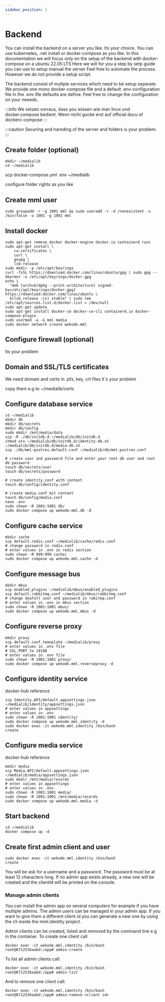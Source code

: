 ```yaml
---
sidebar_position: 1
---
```


# Backend

You can install the backend on a server you like. Its your choice. You can use kubernetes, .net install or docker-compose as you like.
In this documentation we will focus only on the setup of the backend with docker-compose on a ubuntu 22.05 LTS
Here we will for you a step by setp guide you can use to setup manual the server
Feel free to automate the process. However we do not provide a setup script.

The backend consist of multple services which need to be setup seperate. We provide one mono docker-compose file and a default .env-configuration file
In the .env ifle defaults are define. Feel free to change the configuration on your neeeds.

:::info
We setzen vorraus, dass you wissen wie man linux und docker.compose bedient. Wenn nicht gucke erst auf official docu of dockerc-compose
:::

:::caution
Securing and hareding of the server and folders is your problem.
:::

## Create folder (optional)

```
mkdir ~/medialib
cd ~/medialib
```

scp docker-compose.yml .env ~/medialib

configure folder rights as you like

## Create mml user

```
sudo groupadd -r -g 1001 mml && sudo useradd -r -d /nonexistent -s /bin/false -u 1001 -g 1001 mml
```

## Install docker

```
sudo apt-get remove docker docker-engine docker.io containerd runc
sudo apt-get install \
    ca-certificates \
    curl \
    gnupg \
    lsb-release
sudo mkdir -p /etc/apt/keyrings
curl -fsSL https://download.docker.com/linux/ubuntu/gpg | sudo gpg --dearmor -o /etc/apt/keyrings/docker.gpg
echo \
  "deb [arch=$(dpkg --print-architecture) signed-by=/etc/apt/keyrings/docker.gpg] https://download.docker.com/linux/ubuntu \
  $(lsb_release -cs) stable" | sudo tee /etc/apt/sources.list.d/docker.list > /dev/null
sudo apt-get update
sudo apt-get install docker-ce docker-ce-cli containerd.io docker-compose-plugin
sudo usermod -a -G mml media
sudo docker network create wekode.mml
```

## Configure firewall (optional)

Its your problem

## Domain and SSL/TLS certificates

We need domain and certs in .pfx, key, crt files it`s your problem

copy them e.g to ~/medialib/certs

## Configure database service

```
cd ~/medialib
mkdir db
mkdir db/secrets
mkdir db/config
sudo mkdir /mnt/media/data
scp -R ./db/initdb.d ~/medialib/db/initdb.d
chmod u+x ~/medialib/db/initdb.d/identity-db.sh ~/medialib/db/initdb.d/media-db.sh
scp ./db/mml-postres.default.conf ~/medialib/db/mml-postres.conf

# create user and password file and enter your root db user and root db password
touch db/secrets/user
touch db/secrets/password

# create identity.conf with content
touch db/config/identity.conf

# create media.conf mit content
touch db/config/media.conf
nano .env
sudo chown -R 1001:1001 db/
sudo docker compose up wekode.mml.db -d
```

## Configure cache service

```
mkdir cache
scp default.redis.conf ~/medialib/cache/redis.conf
# change password in redis.conf
# enter values in .env in redis section
sudo chown -R 999:999 cache/
sudo docker compose up wekode.mml.cache -d
```

## Configure message bus

```
mkdir mbus
scp enabled_plugins ~/medialib/mbus/enabled_plugins
scp default.rabbitmq.conf ~/medialib/mbus/rabbitmq.conf
# change deafult user and password in rabitmq.conf
# enter values in .env in mbus section
sudo chown -R 1001:1001 mbus/
sudo docker compose up wekode.mml.mbus -d
```

## Configure reverse proxy

```
mkdir proxy
scp default.conf.temnplate ~/medialib/proxy
# enter values in .env file
# SSL_PORT to 18188
# enter values in .env file
sudo chown -R 1001:1001 proxy/
sudo docker compose up wekode.mml.reverseproxy -d
```

## Configure identity service

docker-hub reference

```
scp Identity.API/default.appsettings.json ~/medialib/identity/appsettings.json
# enter values in appsettings
# enter values in .env
sudo chown -R 1001:1001 identity/
sudo docker compose up wekode.mml.identity -d
sudo docker exec -it wekode.mml.identity /bin/bash
create
```

## Configure media service

docker-hub reference

```
mkdir media
scp Media.API/default.appsettings.json ~/medialib/media/appsettings.json
sudo mkdir /mnt/media/records
# enter values in appsettings
# enter values in .env
sudo chown -R 1001:1001 media/
sudo chown -R 1001:1001 /mnt/media/records
sudo docker compose up wekode.mml.media -d
```

## Start backend

```
cd ~/medialib
docker compose up -d 
```

## Create first admin client and user

```
sudo docker exec -it wekode.mml.identity /bin/bash
create
```

You will be ask for a username and a password. The password must be at least 12 characters long. If no admin app exists already, a new one will be created and the clientId will be printed on the console.

### Manage admin clients

You can install the admin app on several computers for example if you have multiple admins. The admin users can be managed in your admin app.
If you want to give them a different client id you can generate a new one by using the cli inside the mml.identity project.

Admin clients can be created, listed and removed by the command line e.g in the container. To create one client call

```
docker exec -it wekode.mml.identity /bin/bash
root@6712536aabd:/app# admin-create
```

To list all admin clients call:

```
docker exec -it wekode.mml.identity /bin/bash
root@6712536aabd:/app# admin-list
```

And to remove one client call:

```
docker exec -it wekode.mml.identity /bin/bash
root@6712536aabd:/app# admin-remove <client id>
```